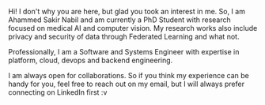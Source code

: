 Hi!
I don't why you are here, but glad you took an interest in me. So, I am Ahammed Sakir Nabil and am currently a PhD Student with research focused on medical AI and computer vision. My research works also include privacy and security of data through Federated Learning and what not. 

Professionally, I am a Software and Systems Engineer with expertise in platform, cloud, devops and backend engineering.

I am always open for collaborations. So if you think my experience can be handy for you, feel free to reach out on my email, but I will always prefer connecting on LinkedIn first :v 
<!---
Sakir-Pub/Sakir-Pub is a ✨ special ✨ repository because its `README.md` (this file) appears on your GitHub profile.
You can click the Preview link to take a look at your changes.
--->
